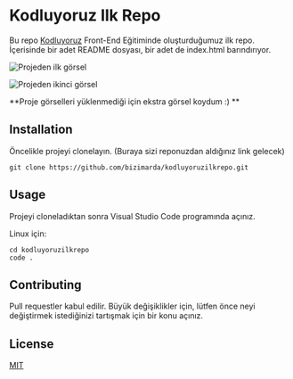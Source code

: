 # Kodluyoruz Ilk Repo

Bu repo [Kodluyoruz](https://www.kodluyoruz.org/) Front-End Eğitiminde oluşturduğumuz ilk repo. İçerisinde bir adet README dosyası, bir adet de index.html barındırıyor.

![Projeden ilk görsel](https://imgur.com/7w35HaS)

![Projeden ikinci görsel](https://picsum.photos/id/237/200/300)

**Proje görselleri yüklenmediği için ekstra görsel koydum :) **

## Installation

Öncelikle projeyi clonelayın. (Buraya sizi reponuzdan aldığınız link gelecek)

``` 
git clone https://github.com/bizimarda/kodluyoruzilkrepo.git
```



## Usage

Projeyi cloneladıktan sonra Visual Studio Code programında açınız.

Linux için: 

```
cd kodluyoruzilkrepo
code .
```



## Contributing 

Pull requestler kabul edilir. Büyük değişiklikler için, lütfen önce neyi değiştirmek istediğinizi tartışmak için bir konu açınız.

## License 

[MIT](https://choosealicense.com/licenses/mit/)